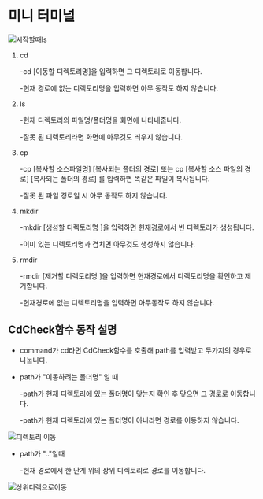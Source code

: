 #  미니 터미널
 ![시작할때ls](https://user-images.githubusercontent.com/66424045/90885344-5f5def00-e3ec-11ea-9384-7eadea6edf33.PNG "프로그램 시작할때 명령어")

1. cd
 
   -cd [이동할 디렉토리명]을 입력하면 그 디렉토리로 이동합니다.
   
   -현재 경로에 없는 디렉토리명을 입력하면 아무 동작도 하지 않습니다.
  
2. ls 
 
   -현재 디렉토리의 파일명/폴더명을 화면에 나타내줍니다.
 
   -잘못 된 디렉토리라면 화면에 아무것도 띄우지 않습니다.
 
3. cp 
 
   -cp [복사할 소스파일명] [복사되는 폴더의 경로] 또는 cp [복사할 소스 파일의 경로] [복사되는 폴더의 경로] 를 입력하면 똑같은 파일이 복사됩니다.
 
   -잘못 된 파일 경로일 시 아무 동작도 하지 않습니다.
 
4. mkdir
 
    -mkdir [생성할 디렉토리명 ]을 입력하면 현재경로에서 빈 디렉토리가 생성됩니다.
  
    -이미 있는 디렉토리명과 겹치면 아무것도 생성하지 않습니다.
 
5. rmdir
  
    -rmdir [제거할 디렉토리명 ]을 입력하면 현재경로에서 디렉토리명을 확인하고 제거합니다.
  
    -현재경로에 없는 디렉토리명을 입력하면 아무동작도 하지 않습니다.
 
 

 ## CdCheck함수 동작 설명

 - command가 cd라면 CdCheck함수를 호출해 path를 입력받고 두가지의 경우로 나눕니다.

  - path가 "이동하려는 폴더명" 일 때

    -path가 현재 디렉토리에 있는 폴더명이 맞는지 확인 후 맞으면 그 경로로 이동합니다.

    -path가 현재 디렉토리에 있는 폴더명이 아니라면 경로를 이동하지 않습니다.
   
![디렉토리 이동](https://user-images.githubusercontent.com/66424045/90889506-473d9e00-e3f3-11ea-86b1-5ec4e29ded84.PNG "디렉토리 이동")




  - path가 ".."일때
  
     -현재 경로에서 한 단계 위의 상위 디렉토리로 경로를 이동합니다.
 
![상위디렉으로이동](https://user-images.githubusercontent.com/66424045/90889671-89ff7600-e3f3-11ea-95b8-ad1398d8276b.PNG "")


    


<!--stackedit_data:
eyJoaXN0b3J5IjpbMjEwMDIyNTYwNiwtMTY3OTAzMjE3LC0zNj
c3NjM4MTEsMjA4ODg1MTIyNSwxNzQ3NjIyNTcsLTEwMzcyNDg1
OTIsLTEzODM0MzEwNSwxNzgyNzY2MDIsMzg1MDIwNjQ1XX0=
-->